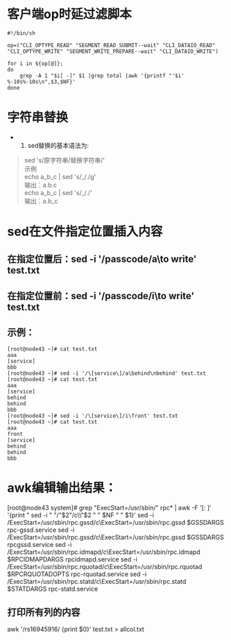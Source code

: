 # 客户端op时延过滤脚本
```
#!/bin/sh

op=("CLI_OPTYPE_READ" "SEGMENT_READ_SUBMIT--wait" "CLI_DATAIO_READ" "CLI_OPTYPE_WRITE" "SEGMENT_WRITE_PREPARE--wait" "CLI_DATAIO_WRITE")

for i in ${op[@]};
do
    grep -A 1 "$i[ -]" $1 |grep total |awk '{printf "'$i'              %-10s%-10s\n",$3,$NF}'
done
```
# 字符串替换
- 1. sed替换的基本语法为:
> sed 's/原字符串/替换字符串/'   
> 示例  
> echo a_b_c | sed 's/\_/./g'  
> 输出：a.b.c  
> echo a_b_c | sed 's/_/./'  
> 输出：a.b_c  

# sed在文件指定位置插入内容
## 在指定位置后：sed -i '/passcode/a\to write' test.txt
## 在指定位置前：sed -i '/passcode/i\to write' test.txt
## 示例：
```shell
[root@node43 ~]# cat test.txt
aaa
[service]
bbb
[root@node43 ~]# sed -i '/\[service\]/a\behind\nbehind' test.txt
[root@node43 ~]# cat test.txt
aaa
[service]
behind
behind
bbb
[root@node43 ~]# sed -i '/\[service\]/i\front' test.txt
[root@node43 ~]# cat test.txt
aaa
front
[service]
behind
behind
bbb
```

# awk编辑输出结果：
[root@node43 system]# grep "ExecStart=/usr/sbin/" rpc* | awk -F '[: ]' '{print "    sed -i " "/"$2"/c\\"$2 " " $NF " " $1}'
    sed -i /ExecStart=/usr/sbin/rpc.gssd/c\ExecStart=/usr/sbin/rpc.gssd $GSSDARGS rpc-gssd.service
    sed -i /ExecStart=/usr/sbin/rpc.gssd/c\ExecStart=/usr/sbin/rpc.gssd $GSSDARGS rpcgssd.service
    sed -i /ExecStart=/usr/sbin/rpc.idmapd/c\ExecStart=/usr/sbin/rpc.idmapd $RPCIDMAPDARGS rpcidmapd.service
    sed -i /ExecStart=/usr/sbin/rpc.rquotad/c\ExecStart=/usr/sbin/rpc.rquotad $RPCRQUOTADOPTS rpc-rquotad.service
    sed -i /ExecStart=/usr/sbin/rpc.statd/c\ExecStart=/usr/sbin/rpc.statd $STATDARGS rpc-statd.service

## 打印所有列的内容

awk '/rs16945916/ {print $0}' test.txt > allcol.txt
